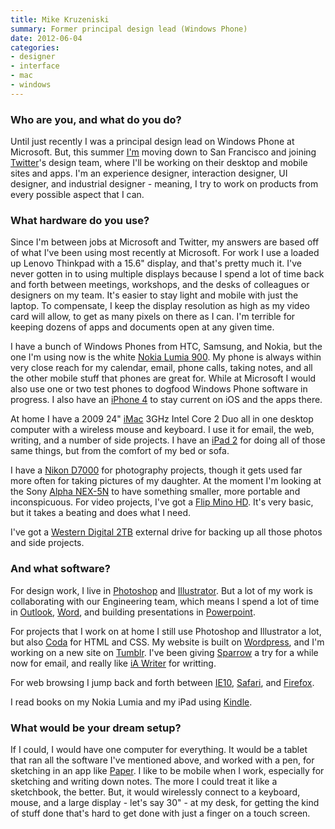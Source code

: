```yaml
---
title: Mike Kruzeniski
summary: Former principal design lead (Windows Phone)
date: 2012-06-04
categories:
- designer
- interface
- mac
- windows
---
```


### Who are you, and what do you do?

Until just recently I was a principal design lead on Windows Phone at Microsoft. But, this summer [I'm](http://kruzeniski.com/ "Mike's website.") moving down to San Francisco and joining [Twitter][]'s design team, where I'll be working on their desktop and mobile sites and apps. I'm an experience designer, interaction designer, UI designer, and industrial designer - meaning, I try to work on products from every possible aspect that I can.

### What hardware do you use?

Since I'm between jobs at Microsoft and Twitter, my answers are based off of what I've been using most recently at Microsoft. For work I use a loaded up Lenovo Thinkpad with a 15.6" display, and that's pretty much it. I've never gotten in to using multiple displays because I spend a lot of time back and forth between meetings, workshops, and the desks of colleagues or designers on my team. It's easier to stay light and mobile with just the laptop. To compensate, I keep the display resolution as high as my video card will allow, to get as many pixels on there as I can. I'm terrible for keeping dozens of apps and documents open at any given time. 

I have a bunch of Windows Phones from HTC, Samsung, and Nokia, but the one I'm using now is the white [Nokia Lumia 900][lumia-900]. My phone is always within very close reach for my calendar, email, phone calls, taking notes, and all the other mobile stuff that phones are great for. While at Microsoft I would also use one or two test phones to dogfood Windows Phone software in progress. I also have an [iPhone 4][iphone-4] to stay current on iOS and the apps there.  

At home I have a 2009 24" [iMac][] 3GHz Intel Core 2 Duo all in one desktop computer with a wireless mouse and keyboard. I use it for email, the web, writing, and a number of side projects. I have an [iPad 2][ipad-2] for doing all of those same things, but from the comfort of my bed or sofa. 

I have a [Nikon D7000][d7000] for photography projects, though it gets used far more often for taking pictures of my daughter. At the moment I'm looking at the Sony [Alpha NEX-5N][nex-5n] to have something smaller, more portable and inconspicuous. For video projects, I've got a [Flip Mino HD][minohd]. It's very basic, but it takes a beating and does what I need. 

I've got a [Western Digital 2TB][elements-desktop] external drive for backing up all those photos and side projects.

### And what software?

For design work, I live in [Photoshop][] and [Illustrator][]. But a lot of my work is collaborating with our Engineering team, which means I spend a lot of time in [Outlook][], [Word][], and building presentations in [Powerpoint][]. 

For projects that I work on at home I still use Photoshop and Illustrator a lot, but also [Coda][] for HTML and CSS. My website is built on [Wordpress][], and I'm working on a new site on [Tumblr][]. I've been giving [Sparrow][] a try for a while now for email, and really like [iA Writer][ia-writer] for writting.

For web browsing I jump back and forth between [IE10][internet-explorer], [Safari][], and [Firefox][].

I read books on my Nokia Lumia and my iPad using [Kindle][kindle-ios].

### What would be your dream setup?

If I could, I would have one computer for everything. It would be a tablet that ran all the software I've mentioned above, and worked with a pen, for sketching in an app like [Paper][paper-ios]. I like to be mobile when I work, especially for sketching and writing down notes. The more I could treat it like a sketchbook, the better. But, it would wirelessly connect to a keyboard, mouse, and a large display - let's say 30" - at my desk, for getting the kind of stuff done that's hard to get done with just a finger on a touch screen.

[coda]: https://panic.com/coda/ "A single-window HTML/web tool for the Mac."
[d7000]: https://www.nikonusa.com/en/Nikon-Products/Product/dslr-cameras/25468/D7000.html "A 16.2 megapixel DSLR."
[elements-desktop]: https://www.wdc.com/en/products/products.aspx?id=260 "An external hard drive."
[firefox]: https://www.mozilla.org/en-US/firefox/new/ "A cross-platform open-source web browser."
[ia-writer]: https://ia.net/writer/updates/ia-writer-for-mac "A full-screen writing tool for the Mac."
[illustrator]: https://www.adobe.com/products/illustrator.html "A vector graphics editor."
[imac]: https://www.apple.com/imac/ "An all-in-one computer."
[internet-explorer]: https://en.wikipedia.org/wiki/Internet_Explorer "A PC web browser."
[ipad-2]: https://www.apple.com/ipad/ "A tablet device."
[iphone-4]: https://en.wikipedia.org/wiki/IPhone_4 "A smartphone."
[kindle-ios]: https://itunes.apple.com/gb/app/kindle/id302584613 "An iPhone app for accessing Kindle content from Amazon."
[lumia-900]: https://www.nokia.com/us-en/phones/phone/lumia900/ "A Windows Phone smartphone."
[minohd]: https://www.amazon.com/Flip-MinoHD-Video-Camera-Generation/dp/B0040702I4 "An HD video recorder."
[nex-5n]: https://www.amazon.com/Sony-NEX-5N-Compact-Interchangeable-Touchscreen/dp/B005IHAIMA "A 16.1 megapixel camera."
[outlook]: https://products.office.com/en-us/outlook/email-and-calendar-software-microsoft-outlook "An email, calendar and contact software suite."
[paper-ios]: https://www.fiftythree.com/paper "A notebook/drawing app."
[photoshop]: https://www.adobe.com/products/photoshop.html "A bitmap image editor."
[powerpoint]: https://products.office.com/en-us/powerpoint "Presentation software."
[safari]: https://www.apple.com/safari/ "A fast web browser."
[sparrow]: http://www.gmail.com/intl/en/mail/help/sparrow.html "A mail client for the Mac with a funky UI."
[tumblr]: https://www.tumblr.com/ "An online personal publishing platform."
[twitter]: https://twitter.com/ "An online micro-blogging platform."
[word]: https://products.office.com/en-us/word "A document editor."
[wordpress]: https://wordpress.com/ "Weblog publishing software."
